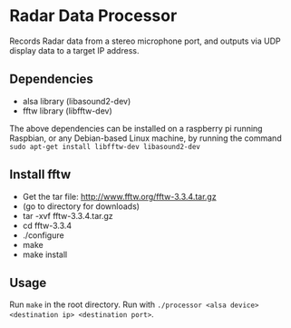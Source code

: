 
Radar Data Processor
===================

Records Radar data from a stereo microphone port, and outputs via UDP display data to a target IP address.


Dependencies
------------

 * alsa library (libasound2-dev)
 * fftw library (libfftw-dev)

The above dependencies can be installed on a raspberry pi running Raspbian, or any Debian-based Linux machine, by running the command `sudo apt-get install libfftw-dev libasound2-dev`


Install fftw
------------

 * Get the tar file: http://www.fftw.org/fftw-3.3.4.tar.gz
 * (go to directory for downloads)
 * tar -xvf fftw-3.3.4.tar.gz
 * cd fftw-3.3.4
 * ./configure
 * make
 * make install

Usage
-----
Run `make` in the root directory. Run with `./processor <alsa device> <destination ip> <destination port>`.
